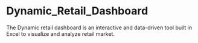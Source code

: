 # Dynamic_Retail_Dashboard
The Dynamic retail dashboard is an interactive and data-driven tool built in Excel to visualize and analyze retail market.
